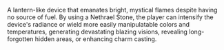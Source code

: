 A lantern-like device that emanates bright, mystical flames despite having no source of fuel. By using a Nethrael Stone, the player can intensify the device's radiance or wield more easily manipulatable colors and temperatures, generating devastating blazing visions, revealing long-forgotten hidden areas, or enhancing charm casting.